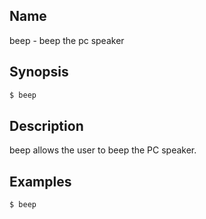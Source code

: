 ## Name

beep - beep the pc speaker

## Synopsis

```sh
$ beep
```

## Description

beep allows the user to beep the PC speaker.

## Examples

```sh
$ beep
```

